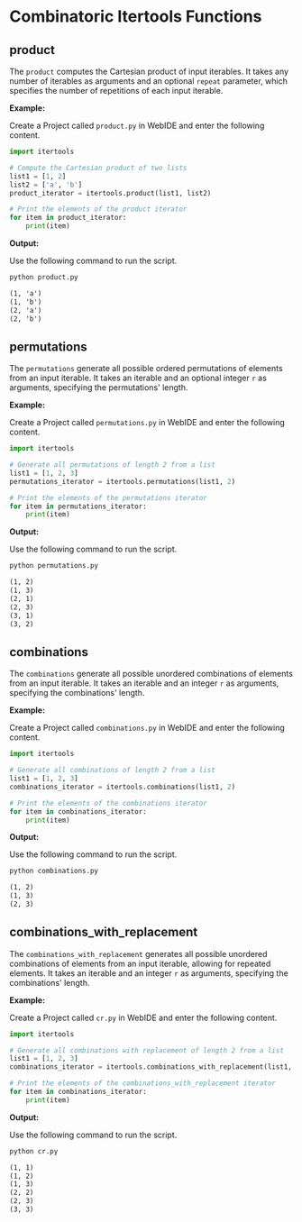 # Combinatoric Itertools Functions

## product

The `product` computes the Cartesian product of input iterables. It takes any number of iterables as arguments and an optional `repeat` parameter, which specifies the number of repetitions of each input iterable.

**Example:**

Create a Project called `product.py` in WebIDE and enter the following content.

```python
import itertools

# Compute the Cartesian product of two lists
list1 = [1, 2]
list2 = ['a', 'b']
product_iterator = itertools.product(list1, list2)

# Print the elements of the product iterator
for item in product_iterator:
    print(item)
```

**Output:**

Use the following command to run the script.

```bash
python product.py
```

```txt
(1, 'a')
(1, 'b')
(2, 'a')
(2, 'b')
```

## permutations

The `permutations` generate all possible ordered permutations of elements from an input iterable. It takes an iterable and an optional integer `r` as arguments, specifying the permutations' length.

**Example:**

Create a Project called `permutations.py` in WebIDE and enter the following content.

```python
import itertools

# Generate all permutations of length 2 from a list
list1 = [1, 2, 3]
permutations_iterator = itertools.permutations(list1, 2)

# Print the elements of the permutations iterator
for item in permutations_iterator:
    print(item)
```

**Output:**

Use the following command to run the script.

```bash
python permutations.py
```

```txt
(1, 2)
(1, 3)
(2, 1)
(2, 3)
(3, 1)
(3, 2)
```

## combinations

The `combinations` generate all possible unordered combinations of elements from an input iterable. It takes an iterable and an integer `r` as arguments, specifying the combinations' length.

**Example:**

Create a Project called `combinations.py` in WebIDE and enter the following content.

```python
import itertools

# Generate all combinations of length 2 from a list
list1 = [1, 2, 3]
combinations_iterator = itertools.combinations(list1, 2)

# Print the elements of the combinations iterator
for item in combinations_iterator:
    print(item)
```

**Output:**

Use the following command to run the script.

```bash
python combinations.py
```

```txt
(1, 2)
(1, 3)
(2, 3)
```

## combinations_with_replacement

The `combinations_with_replacement` generates all possible unordered combinations of elements from an input iterable, allowing for repeated elements. It takes an iterable and an integer `r` as arguments, specifying the combinations' length.

**Example:**

Create a Project called `cr.py` in WebIDE and enter the following content.

```python
import itertools

# Generate all combinations with replacement of length 2 from a list
list1 = [1, 2, 3]
combinations_iterator = itertools.combinations_with_replacement(list1, 2)

# Print the elements of the combinations_with_replacement iterator
for item in combinations_iterator:
    print(item)
```

**Output:**

Use the following command to run the script.

```bash
python cr.py
```

```txt
(1, 1)
(1, 2)
(1, 3)
(2, 2)
(2, 3)
(3, 3)
```
